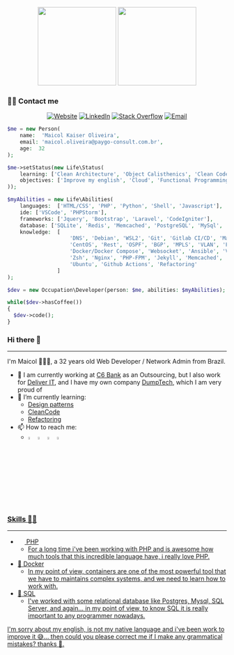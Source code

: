 <p align="center">
<img height="180em" src="https://github-readme-stats.vercel.app/api?username=vakaman&show_icons=true&theme=dracula&include_all_commits=true&count_private=true"/> <img height="180em" src="https://github-readme-stats.vercel.app/api/top-langs/?username=vakaman&layout=compact&langs_count=7&theme=dracula"/>
</p>

<h3> 🤝🏻 Contact me </h3>

<p align="center">
<a href="https://maicol.dev" target="_blank"><img alt="Website" src="https://img.shields.io/badge/Website-maicol.dev-green?style=flat&logo=google-chrome"></a>
<a href="https://linkedin.com/in/maicolkaiseroliveira/" target="_blank"><img alt="LinkedIn" src="https://img.shields.io/badge/LinkedIn-@vakaman-green?style=flat&logo=linkedin"></a>
<a href="https://stackoverflow.com/users/22402101/maicol-kaiser-oliveira?tab=profile" target="_blank"><img alt="Stack Overflow" src="https://img.shields.io/badge/Stackoverflow-Maicol%20Kaiser-green?style=flat&logo=stackoverflow"></a>
<a href="mailto:maicolkaiser.oliveira@gmail.com"><img alt="Email" src="https://img.shields.io/badge/Email-maicolkaiser.oliveira@gmail.com-green?style=flat&logo=gmail"></a>
</p>

```php
$me = new Person(
    name:  'Maicol Kaiser Oliveira',
    email: 'maicol.oliveira@paygo-consult.com.br',
    age:  32
);

$me->setStatus(new Life\Status(
    learning: ['Clean Architecture', 'Object Calisthenics', 'Clean Code', 'Tests', 'Domain Driven Design'],
    objectives: ['Improve my english', 'Cloud', 'Functional Programming']
));

$myAbilities = new Life\Abilities(
    languages:  ['HTML/CSS', 'PHP', 'Python', 'Shell', 'Javascript'],
    ide: ['VSCode', 'PHPStorm'],
    frameworks: ['Jquery', 'Bootstrap', 'Laravel', 'CodeIgniter'],
    database: ['SQLite', 'Redis', 'Memcached', 'PostgreSQL', 'MySql', 'Mssql'],
    knowledge:  [   
                    'DNS', 'Debian', 'WSL2', 'Git', 'Gitlab CI/CD', 'Markdown',
                    'CentOS', 'Rest', 'OSPF', 'BGP', 'MPLS', 'VLAN', 'Firewall',
                    'Docker/Docker Compose', 'Websocket', 'Ansible', 'Vagrant',  
                    'Zsh', 'Nginx', 'PHP-FPM', 'Jekyll', 'Memcached', 'Maillhog',
                    'Ubuntu', 'Github Actions', 'Refactoring'
                ]
);

$dev = new Occupation\Developer(person: $me, abilities: $myAbilities);

while($dev->hasCoffee())  
{
  $dev->code();
}
```

### Hi there 👋
---
I'm Maicol 👨🏻‍💻, a 32 years old Web Developer / Network Admin from Brazil.

- 🔭 I am currently working at [C6 Bank](https://c6bank.com.br) as an Outsourcing, but I also work for  [Deliver IT](http://deliverit.com.br/), and I have my own company  [DumpTech](https://dump.tec.br/), which I am very proud of
- 🌱 I’m currently learning:
    * [Design patterns](https://refactoring.guru/pt-br/design-patterns)
    * [CleanCode](https://cleancoders.com)
    * [Refactoring](https://refactoring.com/)
- 📫 How to reach me: 
    - [<img src="https://img.icons8.com/color/48/000000/linkedin.png" width="4%"/>](https://linkedin.com/in/maicolkaiseroliveira) [<img src="https://img.icons8.com/fluent/48/000000/instagram-new.png" width="4%"/>](https://www.instagram.com/maicolvk/) [<img src="https://img.icons8.com/color/48/000000/twitter.png" width="4%"/>](https://twitter.com/maicolvaka) <a href="mailto:maicol.oliveira@paygo-consult.com.br"> <img src="https://img.icons8.com/fluent/48/000000/gmail.png" width="4%"/>



### Skills 💪🧠
---
- <img src="https://www.php.net/favicon.ico" width="16" height="16" /> PHP
    - For a long time i've been working with PHP and is awesome how much tools that this incredible language have, i really love PHP.
- 🐳  Docker
    - In my point of view, containers are one of the most powerful tool that we have to maintains complex systems, and we need to learn how to work with.
- 💽 SQL
    - I've worked with some relational database like Postgres, Mysql, SQL Server, and again... in my point of view, to know SQL it is really important to any programmer nowadays.

I'm sorry about my english, is not my native language and i've been work to improve it 😅... then could you please correct me if I make any grammatical mistakes? thanks 🙏.